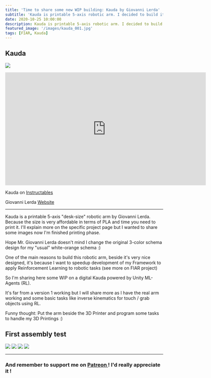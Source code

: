 ```yaml
---
title: 'Time to share some new WIP building: Kauda by Giovanni Lerda'
subtitle: 'Kauda is printable 5-axis robotic arm. I decided to build it to speedup the development of my Reinforcement Learning framework for Robotics.'
date: 2020-10-25 10:00:00
description: Kauda is printable 5-axis robotic arm. I decided to build it to speedup the development of my Reinforcement Learning framework for Robotics. Printable arm to automate 3D Prints ? :)
featured_image: '/images/kauda_001.jpg'
tags: [FIAR, Kauda]
---
```


## Kauda

![](/images/kauda.jpg)

<iframe src="https://www.youtube.com/embed/viNot_9hVXM" width="640" height="360" frameborder="0" allow="accelerometer; autoplay; encrypted-media; gyroscope; picture-in-picture" allowfullscreen></iframe>

Kauda on [Instructables](https://www.instructables.com/KAUDA-Robotic-Arm/)

Giovanni Lerda [Website](https://lerdagiovanni.wixsite.com/kauda)

---

Kauda is a printable 5-axis "desk-size" robotic arm by Giovanni Lerda. Because the size is very affordable in terms of PLA and time you need to print it.
I'll explain more on the specific project page but I wanted to share some images now I'm finished printing phase.

Hope Mr. Giovanni Lerda doesn't mind I change the original 3-color schema design for my "usual" white-orange schema :)

One of the main reasons to build this robotic arm, beside it's very nice designed, it's because I want to speedup development of my Framework to apply Reinforcement Learning to robotic tasks (see more on FIAR project)

So I'm sharing here some WIP on a digital Kauda powered by Unity ML-Agents (RL).

It's far from a version 1 working but I will share more as I have the real arm working and some basic tasks like inverse kinematics for touch / grab objects using RL.

Funny thought: Put the arm beside the 3D Printer and program some tasks to handle my 3D Printings :)

## First assembly test

<div class="gallery" data-columns="2">
	<img src="/images/kauda_001.jpg">
	<img src="/images/kauda_002.jpg">
    <img src="/images/kauda.jpg">
	<img src="/images/kauda_003.png">
</div>

---

### And remember to support me on <a href="https://www.patreon.com/gerardespona"> Patreon </a> ! I'd really appreciate it !
